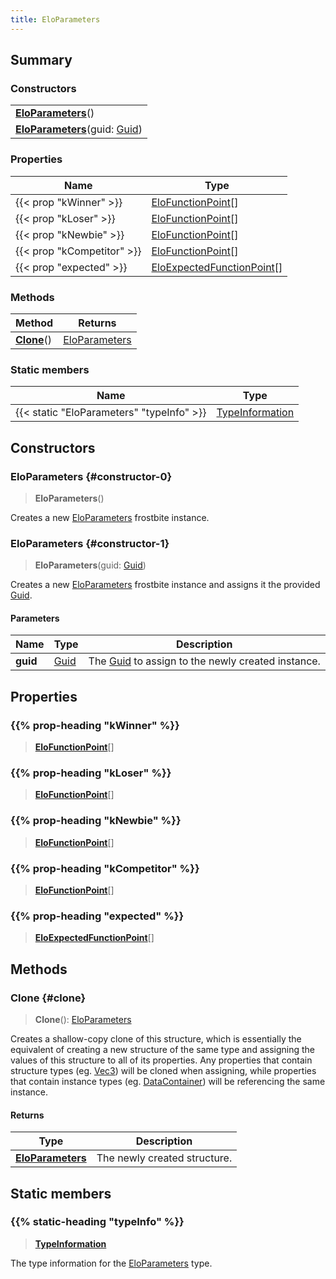 ```yaml
---
title: EloParameters
---
```


## Summary

### Constructors

|  |
| --- |
| **[EloParameters](#constructor-0)**() |
| **[EloParameters](#constructor-1)**(guid: [Guid](/vext/ref/shared/type/guid)) |

### Properties

| Name | Type |
| ---- | ---- |
| {{< prop "kWinner" >}} | [EloFunctionPoint](/vext/ref/fb/elofunctionpoint)[] |
| {{< prop "kLoser" >}} | [EloFunctionPoint](/vext/ref/fb/elofunctionpoint)[] |
| {{< prop "kNewbie" >}} | [EloFunctionPoint](/vext/ref/fb/elofunctionpoint)[] |
| {{< prop "kCompetitor" >}} | [EloFunctionPoint](/vext/ref/fb/elofunctionpoint)[] |
| {{< prop "expected" >}} | [EloExpectedFunctionPoint](/vext/ref/fb/eloexpectedfunctionpoint)[] |

### Methods

| Method | Returns |
| ------ | ------- |
| **[Clone](#clone)**() | [EloParameters](/vext/ref/fb/eloparameters) |

### Static members

| Name | Type |
| ---- | ---- |
| {{< static "EloParameters" "typeInfo" >}} | [TypeInformation](/vext/ref/shared/type/typeinformation) |

## Constructors

### EloParameters {#constructor-0}

> **EloParameters**()

Creates a new [EloParameters](/vext/ref/fb/eloparameters) frostbite instance.

### EloParameters {#constructor-1}

> **EloParameters**(guid: [Guid](/vext/ref/shared/type/guid))

Creates a new [EloParameters](/vext/ref/fb/eloparameters) frostbite instance and assigns it the provided [Guid](/vext/ref/shared/type/guid).

#### Parameters

| Name | Type | Description |
| ---- | ---- | ----------- |
| **guid** | [Guid](/vext/ref/shared/type/guid) | The [Guid](/vext/ref/shared/type/guid) to assign to the newly created instance. |

## Properties

### {{% prop-heading "kWinner" %}}

> **[EloFunctionPoint](/vext/ref/fb/elofunctionpoint)**[]

### {{% prop-heading "kLoser" %}}

> **[EloFunctionPoint](/vext/ref/fb/elofunctionpoint)**[]

### {{% prop-heading "kNewbie" %}}

> **[EloFunctionPoint](/vext/ref/fb/elofunctionpoint)**[]

### {{% prop-heading "kCompetitor" %}}

> **[EloFunctionPoint](/vext/ref/fb/elofunctionpoint)**[]

### {{% prop-heading "expected" %}}

> **[EloExpectedFunctionPoint](/vext/ref/fb/eloexpectedfunctionpoint)**[]

## Methods

### Clone {#clone}

> **Clone**(): [EloParameters](/vext/ref/fb/eloparameters)

Creates a shallow-copy clone of this structure, which is essentially the equivalent of creating a new structure of the same type and assigning the values of this structure to all of its properties. Any properties that contain structure types (eg. [Vec3](/vext/ref/shared/type/vec3)) will be cloned when assigning, while properties that contain instance types (eg. [DataContainer](/vext/ref/shared/type/datacontainer)) will be referencing the same instance.

#### Returns

| Type | Description |
| ---- | ----------- |
| **[EloParameters](/vext/ref/fb/eloparameters)** | The newly created structure. |

## Static members

### {{% static-heading "typeInfo" %}}

> **[TypeInformation](/vext/ref/shared/type/typeinformation)**

The type information for the [EloParameters](/vext/ref/fb/eloparameters) type.

